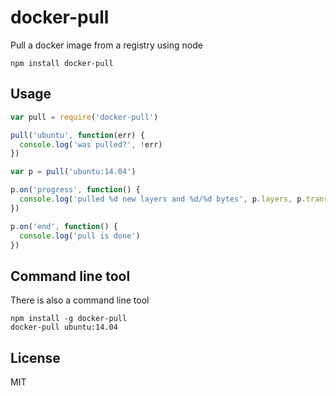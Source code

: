# docker-pull

Pull a docker image from a registry using node

```
npm install docker-pull
```

## Usage

``` js
var pull = require('docker-pull')

pull('ubuntu', function(err) {
  console.log('was pulled?', !err)
})

var p = pull('ubuntu:14.04')

p.on('progress', function() {
  console.log('pulled %d new layers and %d/%d bytes', p.layers, p.transferred, p.length)
})

p.on('end', function() {
  console.log('pull is done')
})
```

## Command line tool

There is also a command line tool

```
npm install -g docker-pull
docker-pull ubuntu:14.04
```

## License

MIT
